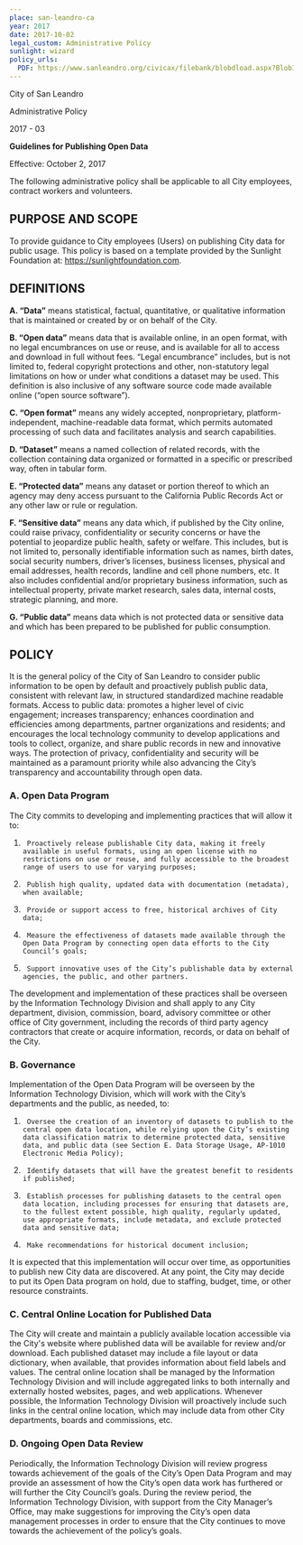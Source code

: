 ```yaml
---
place: san-leandro-ca
year: 2017
date: 2017-10-02
legal_custom: Administrative Policy
sunlight: wizard
policy_urls:
  PDF: https://www.sanleandro.org/civicax/filebank/blobdload.aspx?BlobID=27680
---
```


City of San Leandro

Administrative Policy

2017 - 03

**Guidelines for Publishing Open Data**

Effective: October 2, 2017

The following administrative policy shall be applicable to all City employees, contract workers and volunteers.

## PURPOSE AND SCOPE

To provide guidance to City employees (Users) on publishing City data for public usage. This policy is based on a template provided by the Sunlight Foundation at: https://sunlightfoundation.com.

## DEFINITIONS

**A. “Data”** means statistical, factual, quantitative, or qualitative information that is maintained or created by or on behalf of the City.

**B. “Open data”** means data that is available online, in an open format, with no legal encumbrances on use or reuse, and is available for all to access and download in full without fees. “Legal encumbrance” includes, but is not limited to, federal copyright protections and other, non-statutory legal limitations on how or under what conditions a dataset may be used. This definition is also inclusive of any software source code made available online (“open source software”).

**C. “Open format”** means any widely accepted, nonproprietary, platform-independent, machine-readable data format, which permits automated processing of such data and facilitates analysis and search capabilities.

**D. “Dataset”** means a named collection of related records, with the collection containing data organized or formatted in a specific or prescribed way, often in tabular form.

**E. “Protected data”** means any dataset or portion thereof to which an agency may deny access pursuant to the California Public Records Act or any other law or rule or regulation.

**F. “Sensitive data”** means any data which, if published by the City online, could raise privacy, confidentiality or security concerns or have the potential to jeopardize public health, safety or welfare. This includes, but is not limited to, personally identifiable information such as names, birth dates, social security numbers, driver’s licenses, business licenses, physical and email addresses, health records, landline and cell phone numbers, etc. It also includes confidential and/or proprietary business information, such as intellectual property, private market research, sales data, internal costs, strategic planning, and more.

**G. “Public data”** means data which is not protected data or sensitive data and which has been prepared to be published for public consumption.

## POLICY

It is the general policy of the City of San Leandro to consider public information to be open by default and proactively publish public data, consistent with relevant law, in structured standardized machine readable formats. Access to public data: promotes a higher level of civic engagement; increases transparency; enhances coordination and efficiencies among departments, partner organizations and residents; and encourages the local technology community to develop applications and tools to collect, organize, and share public records in new and innovative ways. The protection of privacy, confidentiality and security will be maintained as a paramount priority while also advancing the City’s transparency and accountability through open data.

### A. Open Data Program

The City commits to developing and implementing practices that will allow it to:

1.      Proactively release publishable City data, making it freely available in useful formats, using an open license with no restrictions on use or reuse, and fully accessible to the broadest range of users to use for varying purposes;
2.      Publish high quality, updated data with documentation (metadata), when available;
3.      Provide or support access to free, historical archives of City data;
4.      Measure the effectiveness of datasets made available through the Open Data Program by connecting open data efforts to the City Council’s goals;
5.      Support innovative uses of the City’s publishable data by external agencies, the public, and other partners.
The development and implementation of these practices shall be overseen by the Information Technology Division and shall apply to any City department, division, commission, board, advisory committee or other office of City government, including the records of third party agency contractors that create or acquire information, records, or data on behalf of the City.

### B. Governance

Implementation of the Open Data Program will be overseen by the Information Technology Division, which will work with the City’s departments and the public, as needed, to:

1.      Oversee the creation of an inventory of datasets to publish to the central open data location, while relying upon the City’s existing data classification matrix to determine protected data, sensitive data, and public data (see Section E. Data Storage Usage, AP-1010 Electronic Media Policy);
2.      Identify datasets that will have the greatest benefit to residents if published;
3.      Establish processes for publishing datasets to the central open data location, including processes for ensuring that datasets are, to the fullest extent possible, high quality, regularly updated, use appropriate formats, include metadata, and exclude protected data and sensitive data;
4.      Make recommendations for historical document inclusion;
It is expected that this implementation will occur over time, as opportunities to publish new City data are discovered. At any point, the City may decide to put its Open Data program on hold, due to staffing, budget, time, or other resource constraints.

### C. Central Online Location for Published Data

The City will create and maintain a publicly available location accessible via the City's website where published data will be available for review and/or download. Each published dataset may include a file layout or data dictionary, when available, that provides information about field labels and values. The central online location shall be managed by the Information Technology Division and will include aggregated links to both internally and externally hosted websites, pages, and web applications. Whenever possible, the Information Technology Division will proactively include such links in the central online location, which may include data from other City departments, boards and commissions, etc.

### D. Ongoing Open Data Review

Periodically, the Information Technology Division will review progress towards achievement of the goals of the City’s Open Data Program and may provide an assessment of how the City’s open data work has furthered or will further the City Council’s goals. During the review period, the Information Technology Division, with support from the City Manager’s Office, may make suggestions for improving the City’s open data management processes in order to ensure that the City continues to move towards the achievement of the policy’s goals.
